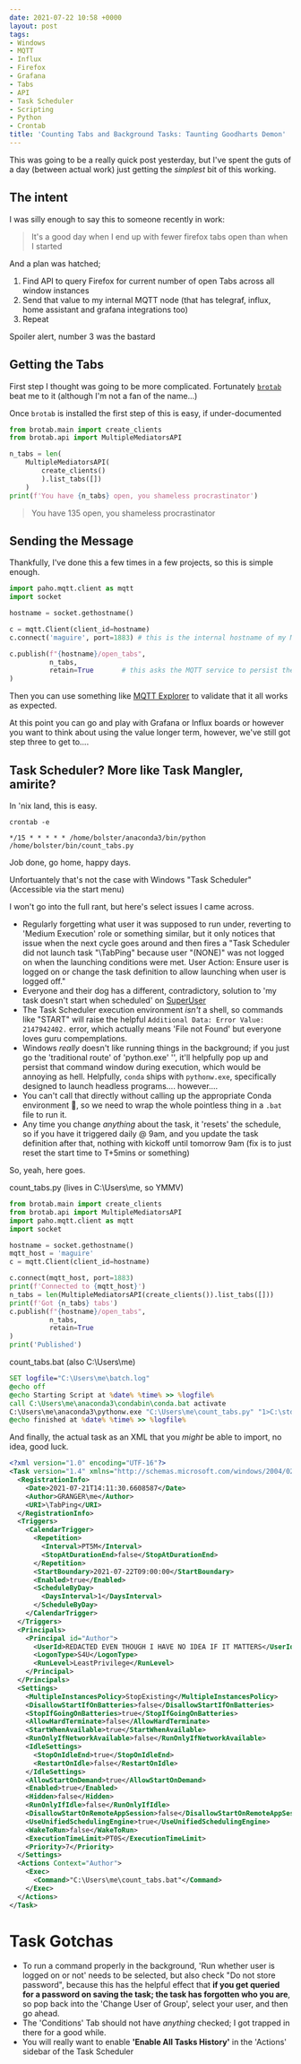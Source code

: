 ```yaml
---
date: 2021-07-22 10:58 +0000
layout: post
tags:
- Windows
- MQTT
- Influx
- Firefox
- Grafana
- Tabs
- API
- Task Scheduler
- Scripting
- Python
- Crontab
title: 'Counting Tabs and Background Tasks: Taunting Goodharts Demon'
---
```


This was going to be a really quick post yesterday, but I've spent the guts of a day (between actual work) just getting the _simplest_ bit of this working. 

## The intent

I was silly enough to say this to someone recently in work:

> It's a good day when I end up with fewer firefox tabs open than when I started

And a plan was hatched; 

1. Find API to query Firefox for current number of open Tabs across all window instances
2. Send that value to my internal MQTT node (that has telegraf, influx, home assistant and grafana integrations too)
3. Repeat

Spoiler alert, number 3 was the bastard

## Getting the Tabs

First step I thought was going to be more complicated. Fortunately [`brotab`](https://github.com/balta2ar/brotab) beat me to it (although I'm not a fan of the name...)

Once `brotab` is installed the first step of this is easy, if under-documented

``` python
from brotab.main import create_clients
from brotab.api import MultipleMediatorsAPI

n_tabs = len(
	MultipleMediatorsAPI(
		create_clients()
		).list_tabs([])
	)
print(f'You have {n_tabs} open, you shameless procrastinator')
```
> You have 135 open, you shameless procrastinator

## Sending the Message

Thankfully, I've done this a few times in a few projects, so this is simple enough. 

``` python
import paho.mqtt.client as mqtt
import socket

hostname = socket.gethostname()

c = mqtt.Client(client_id=hostname)
c.connect('maguire', port=1883) # this is the internal hostname of my MQTT service. And No, not Harry

c.publish(f"{hostname}/open_tabs",
          n_tabs,
          retain=True		# this asks the MQTT service to persist the value, so clients _after_ publish can see the last value.
)
```

Then you can use something like [MQTT Explorer](http://mqtt-explorer.com/) to validate that it all works as expected.

At this point you can go and play with Grafana or Influx boards or however you want to think about using the value longer term, however, we've still got step three to get to....

## Task Scheduler? More like Task Mangler, amirite?

In 'nix land, this is easy. 

`crontab -e`

```
*/15 * * * * * /home/bolster/anaconda3/bin/python /home/bolster/bin/count_tabs.py
```

Job done, go home, happy days. 

Unfortuantely that's not the case with Windows "Task Scheduler" (Accessible via the start menu)

I won't go into the full rant, but here's select issues I came across.

* Regularly forgetting what user it was supposed to run under, reverting to 'Medium Execution' role or something similar, but it only notices that issue when the next cycle goes around and then fires a "Task Scheduler did not launch task "\TabPing" because user "(NONE)" was not logged on when the launching conditions were met. User Action: Ensure user is logged on or change the task definition to allow launching when user is logged off."
* Everyone and their dog has a different, contradictory, solution to 'my task doesn't start when scheduled' on [SuperUser](https://superuser.com/search?q=%22task+scheduler%22+not+executing)
* The Task Scheduler execution environment _isn't_ a shell, so commands like "START" will raise the helpful `Additional Data: Error Value: 2147942402.` error, which actually means 'File not Found' but everyone loves guru compemplations.
* Windows _really_ doesn't like running things in the background; if you just go the 'traditional route' of 'python.exe' '<path to script file>', it'll helpfully pop up and persist that command window during execution, which would be annoying as hell. Helpfully, `conda` ships with `pythonw.exe`, specifically designed to launch headless programs.... however....
* You can't call that directly without calling up the appropriate Conda environment :facepalm:, so we need to wrap the whole pointless thing in a `.bat` file to run it. 
* Any time you change _anything_ about the task, it 'resets' the schedule, so if you have it triggered daily @ 9am, and you update the task definition after that, nothing with kickoff until tomorrow 9am (fix is to just reset the start time to T+5mins or something)

So, yeah, here goes. 

count_tabs.py (lives in C:\Users\me, so YMMV)

``` python
from brotab.main import create_clients
from brotab.api import MultipleMediatorsAPI
import paho.mqtt.client as mqtt
import socket

hostname = socket.gethostname()
mqtt_host = 'maguire'
c = mqtt.Client(client_id=hostname)

c.connect(mqtt_host, port=1883)
print(f'Connected to {mqtt_host}')
n_tabs = len(MultipleMediatorsAPI(create_clients()).list_tabs([]))
print(f'Got {n_tabs} tabs')
c.publish(f"{hostname}/open_tabs",
          n_tabs,
          retain=True
)
print('Published')
```

count_tabs.bat (also C:\Users\me)

``` bat
SET logfile="C:\Users\me\batch.log"
@echo off
@echo Starting Script at %date% %time% >> %logfile%
call C:\Users\me\anaconda3\condabin\conda.bat activate
C:\Users\me\anaconda3\pythonw.exe "C:\Users\me\count_tabs.py" "1>C:\stdout.txt" "2>C:\stderr.txt"
@echo finished at %date% %time% >> %logfile%
```

And finally, the actual task as an XML that you _might_ be able to import, no idea, good luck.

```xml
<?xml version="1.0" encoding="UTF-16"?>
<Task version="1.4" xmlns="http://schemas.microsoft.com/windows/2004/02/mit/task">
  <RegistrationInfo>
    <Date>2021-07-21T14:11:30.6608587</Date>
    <Author>GRANGER\me</Author>
    <URI>\TabPing</URI>
  </RegistrationInfo>
  <Triggers>
    <CalendarTrigger>
      <Repetition>
        <Interval>PT5M</Interval>
        <StopAtDurationEnd>false</StopAtDurationEnd>
      </Repetition>
      <StartBoundary>2021-07-22T09:00:00</StartBoundary>
      <Enabled>true</Enabled>
      <ScheduleByDay>
        <DaysInterval>1</DaysInterval>
      </ScheduleByDay>
    </CalendarTrigger>
  </Triggers>
  <Principals>
    <Principal id="Author">
      <UserId>REDACTED EVEN THOUGH I HAVE NO IDEA IF IT MATTERS</UserId>
      <LogonType>S4U</LogonType>
      <RunLevel>LeastPrivilege</RunLevel>
    </Principal>
  </Principals>
  <Settings>
    <MultipleInstancesPolicy>StopExisting</MultipleInstancesPolicy>
    <DisallowStartIfOnBatteries>false</DisallowStartIfOnBatteries>
    <StopIfGoingOnBatteries>true</StopIfGoingOnBatteries>
    <AllowHardTerminate>false</AllowHardTerminate>
    <StartWhenAvailable>true</StartWhenAvailable>
    <RunOnlyIfNetworkAvailable>false</RunOnlyIfNetworkAvailable>
    <IdleSettings>
      <StopOnIdleEnd>true</StopOnIdleEnd>
      <RestartOnIdle>false</RestartOnIdle>
    </IdleSettings>
    <AllowStartOnDemand>true</AllowStartOnDemand>
    <Enabled>true</Enabled>
    <Hidden>false</Hidden>
    <RunOnlyIfIdle>false</RunOnlyIfIdle>
    <DisallowStartOnRemoteAppSession>false</DisallowStartOnRemoteAppSession>
    <UseUnifiedSchedulingEngine>true</UseUnifiedSchedulingEngine>
    <WakeToRun>false</WakeToRun>
    <ExecutionTimeLimit>PT0S</ExecutionTimeLimit>
    <Priority>7</Priority>
  </Settings>
  <Actions Context="Author">
    <Exec>
      <Command>"C:\Users\me\count_tabs.bat"</Command>
    </Exec>
  </Actions>
</Task>
```

# Task Gotchas

* To run a command properly in the background, 'Run whether user is logged on or not' needs to be selected, but also check "Do not store password", because this has the helpful effect that **if you get queried for a password on saving the task; the task has forgotten who you are**, so pop back into the 'Change User of Group', select your user, and then go ahead.
* The 'Conditions' Tab should not have _anything_ checked; I got trapped in there for a good while.
* You will really want to enable **'Enable All Tasks History'** in the 'Actions' sidebar of the Task Scheduler